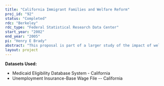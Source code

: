 ```yaml
---
title: "California Immigrant Families and Welfare Reform"
proj_id: "92"
status: "Completed"
rdc: "Berkeley"
rdc_type: "Federal Statistical Research Data Center"
start_year: "2002"
end_year: "2005"
pi: "Henry E Brady"
abstract: "This proposal is part of a larger study of the impact of welfare reform on California’s immigrant families. We propose to use the Survey of Income and Program Participation (SIPP) and Current Population Survey (CPS) linked to two major statewide administrative data sets in California, the Medi-Cal Eligibility Data System (MEDS) of the California Department of Health Services and Unemployment Insurance/Disability Insurance (hereafter referred to as EDD data) of the California Employment Development Department. The linkage of these data sets will produce longitudinal files for the California sub-sample of the CPS and SIPP with detailed information on immigration status and household characteristics combined with administrative data on public assistance program participation and earnings over time. The proposed research will benefit the Census Bureau in a number of distinct ways. First, it will provide the Census Bureau with a basis to evaluate the accuracy of important self-reported measures in the Survey of Income and Program Participation (SIPP) and the Current Population Survey (CPS), including Medicaid coverage, receipt of cash aid, Food Stamps, and Supplemental Security Income (SSI). This validation will be valuable for the future use of these surveys because SIPP and CPS tend to differ significantly in their estimates of participation in these important programs. Second, comparing the SIPP and CPS data on program participation with the MEDS records will allow us to investigate differences between self-reports and administrative records for the two same individuals due to characteristics of the surveys, such as reference time periods and question wording, which are linked to the inaccuracies of survey respondents’ self reports. Third, the match of EDD records with CPS and SIPP records will provide us with estimates of the direction and size of errors in reported earnings in the surveys. Fourth, this match will enable us to examine more closely the differences in poverty measures and rates using the CPS and SIPP by comparing the two surveys to administrative wage records and public assistance use. Fifth, using the administrative data we will evaluate the Survey of Population Dynamics (SPD) for its ability to track the use of welfare programs. Finally, the proposed match offers important insights on the residence and movements of immigrants and will contribute to improving the Demographic Analysis population projections."
layout: project
---
```


**Datasets Used:**

  - Medicaid Eligibility Database System - California 
  - Unemployment Insurance-Base Wage File -- California 

